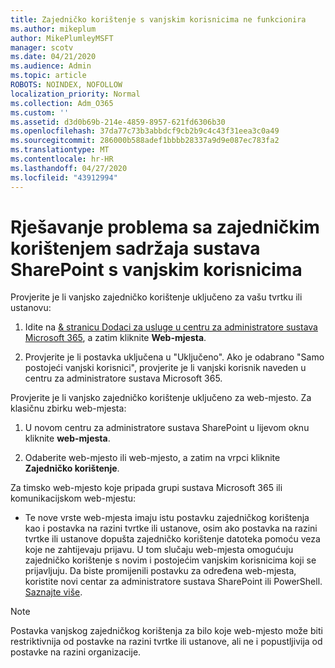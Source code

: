 ```yaml
---
title: Zajedničko korištenje s vanjskim korisnicima ne funkcionira
ms.author: mikeplum
author: MikePlumleyMSFT
manager: scotv
ms.date: 04/21/2020
ms.audience: Admin
ms.topic: article
ROBOTS: NOINDEX, NOFOLLOW
localization_priority: Normal
ms.collection: Adm_O365
ms.custom: ''
ms.assetid: d3d0b69b-214e-4859-8957-621fd6306b30
ms.openlocfilehash: 37da77c73b3abbdcf9cb2b9c4c43f31eea3c0a49
ms.sourcegitcommit: 286000b588adef1bbbb28337a9d9e087ec783fa2
ms.translationtype: MT
ms.contentlocale: hr-HR
ms.lasthandoff: 04/27/2020
ms.locfileid: "43912994"
---
```

# <a name="fix-problems-sharing-sharepoint-content-with-external-users"></a>Rješavanje problema sa zajedničkim korištenjem sadržaja sustava SharePoint s vanjskim korisnicima

Provjerite je li vanjsko zajedničko korištenje uključeno za vašu tvrtku ili ustanovu:
  
1. Idite na [ &amp; stranicu Dodaci za usluge u centru za administratore sustava Microsoft 365](https://portal.office.com/adminportal/home#/Settings/ServicesAndAddIns), a zatim kliknite **Web-mjesta**.
    
2. Provjerite je li postavka uključena u "Uključeno". Ako je odabrano "Samo postojeći vanjski korisnici", provjerite je li vanjski korisnik naveden u centru za administratore sustava Microsoft 365.
    
Provjerite je li vanjsko zajedničko korištenje uključeno za web-mjesto. Za klasičnu zbirku web-mjesta:
  
1. U novom centru za administratore sustava SharePoint u lijevom oknu kliknite **web-mjesta**.
    
2. Odaberite web-mjesto ili web-mjesto, a zatim na vrpci kliknite **Zajedničko korištenje**.
    
Za timsko web-mjesto koje pripada grupi sustava Microsoft 365 ili komunikacijskom web-mjestu:
  
- Te nove vrste web-mjesta imaju istu postavku zajedničkog korištenja kao i postavka na razini tvrtke ili ustanove, osim ako postavka na razini tvrtke ili ustanove dopušta zajedničko korištenje datoteka pomoću veza koje ne zahtijevaju prijavu. U tom slučaju web-mjesta omogućuju zajedničko korištenje s novim i postojećim vanjskim korisnicima koji se prijavljuju. Da biste promijenili postavku za određena web-mjesta, koristite novi centar za administratore sustava SharePoint ili PowerShell. [Saznajte više](https://go.microsoft.com/fwlink/?linkid=871863).
    
> [!NOTE]
> Postavka vanjskog zajedničkog korištenja za bilo koje web-mjesto može biti restriktivnija od postavke na razini tvrtke ili ustanove, ali ne i popustljivija od postavke na razini organizacije. 
  

